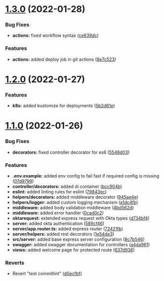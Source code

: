 # [1.3.0](https://github.com/tummalah/ts-rest-api-template/compare/v1.2.0...v1.3.0) (2022-01-28)


### Bug Fixes

* **actions:** fixed workflow syntax ([ce639dc](https://github.com/tummalah/ts-rest-api-template/commit/ce639dc37df7b7eb011c37848a3966244d2ab5e6))


### Features

* **actions:** added deploy job in git actions ([8e7c523](https://github.com/tummalah/ts-rest-api-template/commit/8e7c5232499d19b25067adb74d629334bcd9f6bd))



# [1.2.0](https://github.com/tummalah/ts-rest-api-template/compare/v1.1.0...v1.2.0) (2022-01-27)


### Features

* **k8s:** added kustomize for deployments ([5b2d61e](https://github.com/tummalah/ts-rest-api-template/commit/5b2d61e279801366c3c7b433e3038644b776e991))



# [1.1.0](https://github.com/tummalah/ts-rest-api-template/compare/8c7b546f3c10eb93a2628a567a6f3d7851128e9d...v1.1.0) (2022-01-26)


### Bug Fixes

* **decorators:** fixed controller decorator for es6 ([5546d03](https://github.com/tummalah/ts-rest-api-template/commit/5546d030fb87fc6c9976b1e6e1f84c024f02bbf1))


### Features

* **.env.example:** added env config to fail fast if required config is missing ([07d9799](https://github.com/tummalah/ts-rest-api-template/commit/07d979901d3cbae8b901ca87c45776689b5c3219))
* **controller/decorators:** added di container ([bcc904b](https://github.com/tummalah/ts-rest-api-template/commit/bcc904b30a9f30de0b45c5aba35e4f45f7f52566))
* **eslint:** added linting rules for eslint ([79843ec](https://github.com/tummalah/ts-rest-api-template/commit/79843ecc18e69f0d2ac9268ad25872f8f6ad0858))
* **helpers/decorators:** added middleware decorator ([945ae4e](https://github.com/tummalah/ts-rest-api-template/commit/945ae4e776aaf56fa3de873cba35fe2327d47190))
* **helpers/logger:** added custom logging mechanism ([a1dc4fb](https://github.com/tummalah/ts-rest-api-template/commit/a1dc4fb4f0e856da85b49c206e74982a133fc7b6))
* **middleware:** added body validation middleware ([4bd562d](https://github.com/tummalah/ts-rest-api-template/commit/4bd562d57dd38b27bf6f156f7d026933cbb1489a))
* **middleware:** added error handler ([0cad0c2](https://github.com/tummalah/ts-rest-api-template/commit/0cad0c22da0e371ce1d578803e1402f65bdf21c9))
* **oktarequest:** extended express request with Okta types ([d734bf4](https://github.com/tummalah/ts-rest-api-template/commit/d734bf460698cd0bf2966a0313f17f6da871ed47))
* **server:** added okta authentication ([589cf46](https://github.com/tummalah/ts-rest-api-template/commit/589cf46a8a895e32e3f658f751cfa1f7cc5f0c01))
* **server/app.router.ts:** added express router ([72421fb](https://github.com/tummalah/ts-rest-api-template/commit/72421fb55b97951ee637b1396349048c888194c7))
* **server/helpers:** added rest decorators ([1e54de3](https://github.com/tummalah/ts-rest-api-template/commit/1e54de39eea343851a87fd31edd7dc8f228d9156))
* **src/server:** added base express server configuration ([8c7b546](https://github.com/tummalah/ts-rest-api-template/commit/8c7b546f3c10eb93a2628a567a6f3d7851128e9d))
* **swagger:** added swagger documentation for controllers ([a4da961](https://github.com/tummalah/ts-rest-api-template/commit/a4da961a934c443dbf2b4df46d55e1c78396276c))
* **views:** added welcome page for protected route ([637d938](https://github.com/tummalah/ts-rest-api-template/commit/637d938cbe08ccb051222c7e7001794bbe4568a4))


### Reverts

* Revert "test commitlint" ([d0ecfbf](https://github.com/tummalah/ts-rest-api-template/commit/d0ecfbf868fe85b0ba11eb501690c44d803a5aac))



